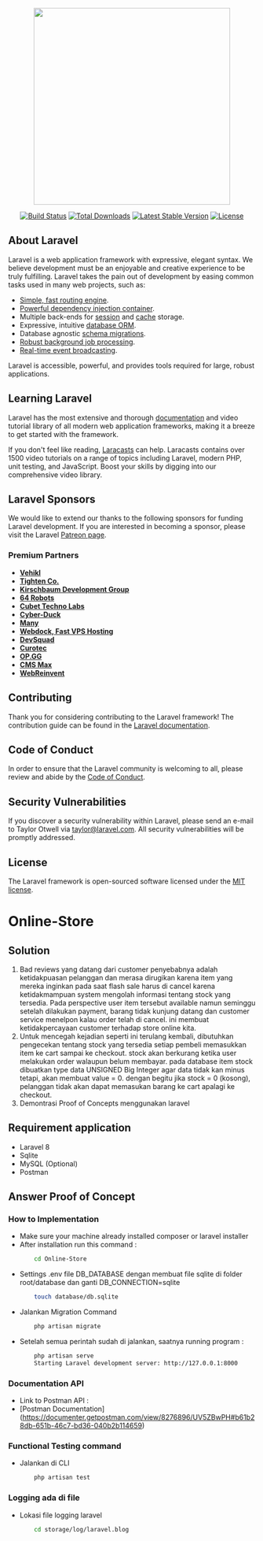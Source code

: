 <p align="center"><a href="https://laravel.com" target="_blank"><img src="https://raw.githubusercontent.com/laravel/art/master/logo-lockup/5%20SVG/2%20CMYK/1%20Full%20Color/laravel-logolockup-cmyk-red.svg" width="400"></a></p>

<p align="center">
<a href="https://travis-ci.org/laravel/framework"><img src="https://travis-ci.org/laravel/framework.svg" alt="Build Status"></a>
<a href="https://packagist.org/packages/laravel/framework"><img src="https://img.shields.io/packagist/dt/laravel/framework" alt="Total Downloads"></a>
<a href="https://packagist.org/packages/laravel/framework"><img src="https://img.shields.io/packagist/v/laravel/framework" alt="Latest Stable Version"></a>
<a href="https://packagist.org/packages/laravel/framework"><img src="https://img.shields.io/packagist/l/laravel/framework" alt="License"></a>
</p>

## About Laravel

Laravel is a web application framework with expressive, elegant syntax. We believe development must be an enjoyable and creative experience to be truly fulfilling. Laravel takes the pain out of development by easing common tasks used in many web projects, such as:

- [Simple, fast routing engine](https://laravel.com/docs/routing).
- [Powerful dependency injection container](https://laravel.com/docs/container).
- Multiple back-ends for [session](https://laravel.com/docs/session) and [cache](https://laravel.com/docs/cache) storage.
- Expressive, intuitive [database ORM](https://laravel.com/docs/eloquent).
- Database agnostic [schema migrations](https://laravel.com/docs/migrations).
- [Robust background job processing](https://laravel.com/docs/queues).
- [Real-time event broadcasting](https://laravel.com/docs/broadcasting).

Laravel is accessible, powerful, and provides tools required for large, robust applications.

## Learning Laravel

Laravel has the most extensive and thorough [documentation](https://laravel.com/docs) and video tutorial library of all modern web application frameworks, making it a breeze to get started with the framework.

If you don't feel like reading, [Laracasts](https://laracasts.com) can help. Laracasts contains over 1500 video tutorials on a range of topics including Laravel, modern PHP, unit testing, and JavaScript. Boost your skills by digging into our comprehensive video library.

## Laravel Sponsors

We would like to extend our thanks to the following sponsors for funding Laravel development. If you are interested in becoming a sponsor, please visit the Laravel [Patreon page](https://patreon.com/taylorotwell).

### Premium Partners

- **[Vehikl](https://vehikl.com/)**
- **[Tighten Co.](https://tighten.co)**
- **[Kirschbaum Development Group](https://kirschbaumdevelopment.com)**
- **[64 Robots](https://64robots.com)**
- **[Cubet Techno Labs](https://cubettech.com)**
- **[Cyber-Duck](https://cyber-duck.co.uk)**
- **[Many](https://www.many.co.uk)**
- **[Webdock, Fast VPS Hosting](https://www.webdock.io/en)**
- **[DevSquad](https://devsquad.com)**
- **[Curotec](https://www.curotec.com/services/technologies/laravel/)**
- **[OP.GG](https://op.gg)**
- **[CMS Max](https://www.cmsmax.com/)**
- **[WebReinvent](https://webreinvent.com/?utm_source=laravel&utm_medium=github&utm_campaign=patreon-sponsors)**

## Contributing

Thank you for considering contributing to the Laravel framework! The contribution guide can be found in the [Laravel documentation](https://laravel.com/docs/contributions).

## Code of Conduct

In order to ensure that the Laravel community is welcoming to all, please review and abide by the [Code of Conduct](https://laravel.com/docs/contributions#code-of-conduct).

## Security Vulnerabilities

If you discover a security vulnerability within Laravel, please send an e-mail to Taylor Otwell via [taylor@laravel.com](mailto:taylor@laravel.com). All security vulnerabilities will be promptly addressed.

## License

The Laravel framework is open-sourced software licensed under the [MIT license](https://opensource.org/licenses/MIT).

#
#
#
# Online-Store

## Solution
1. Bad reviews yang datang dari customer penyebabnya adalah ketidakpuasan pelanggan dan merasa dirugikan karena item yang mereka inginkan pada saat flash sale harus di cancel karena ketidakmampuan system mengolah informasi tentang stock yang tersedia. Pada perspective user item tersebut available namun seminggu setelah dilakukan payment, barang tidak kunjung datang dan customer service menelpon kalau order telah di cancel. ini membuat ketidakpercayaan customer terhadap store online kita.
2. Untuk mencegah kejadian seperti ini terulang kembali, dibutuhkan pengecekan tentang stock yang tersedia setiap pembeli memasukkan item ke cart sampai ke checkout. stock akan berkurang ketika user melakukan order walaupun belum membayar. pada database item stock dibuatkan type data UNSIGNED Big Integer agar data tidak kan minus tetapi, akan membuat value = 0. dengan begitu jika stock = 0 (kosong), pelanggan tidak akan dapat memasukan barang ke cart apalagi ke checkout.
3. Demontrasi Proof of Concepts menggunakan laravel


## Requirement application
- Laravel 8
- Sqlite
- MySQL (Optional)
- Postman


## Answer Proof of Concept
### How to Implementation

- Make sure your machine already installed composer or laravel installer
- After installation run this command :
    ```bash
        cd Online-Store
    ```
- Settings .env file DB_DATABASE dengan membuat file sqlite di folder root/database dan ganti DB_CONNECTION=sqlite
    ```bash
        touch database/db.sqlite
    ```
- Jalankan Migration Command
    ```bash
        php artisan migrate
    ```
- Setelah semua perintah sudah di jalankan, saatnya running program :
    ```bash
        php artisan serve
        Starting Laravel development server: http://127.0.0.1:8000
    ```


### Documentation API
- Link to Postman API : 
- [Postman Documentation]
    (https://documenter.getpostman.com/view/8276896/UV5ZBwPH#b61b28db-651b-46c7-bd36-040b2b114659)


### Functional Testing command
- Jalankan di CLI
    ```bash
        php artisan test
    ```
### Logging ada di file
- Lokasi file logging laravel
    ```bash
        cd storage/log/laravel.blog
    ```

